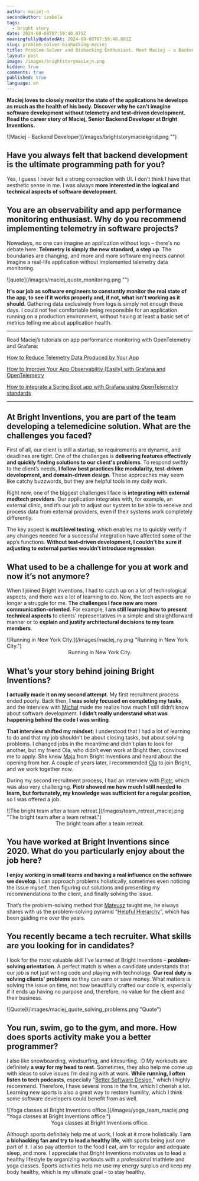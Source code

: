```yaml
---
author: maciej-n
secondAuthor: izabela
tags:
  - bright story
date: 2024-08-08T07:59:40.075Z
meaningfullyUpdatedAt: 2024-08-08T07:59:40.861Z
slug: problem-solver-biohacking-maciej
title: Problem-Solver and Biohacking Enthusiast. Meet Maciej – a Backend Developer
layout: post
image: /images/brightstorymaciejn.png
hidden: true
comments: true
published: true
language: en
---
```

**Maciej loves to closely monitor the state of the applications he develops as much as the health of his body. Discover why he can’t imagine software development without telemetry and test-driven development. Read the career story of Maciej, Senior Backend Developer at Bright Inventions.**

<div className="image">![Maciej - Backend Developer](/images/brightstorymaciekgrid.png "")</div>

## Have you always felt that backend development is the ultimate programming path for you?

Yes, I guess I never felt a strong connection with UI. I don't think I have that aesthetic sense in me. I was always **more interested in the logical and technical aspects of software development**.

## You are an observability and app performance monitoring enthusiast. Why do you recommend implementing telemetry in software projects?

Nowadays, no one can imagine an application without logs – there's no debate here. **Telemetry is simply the new standard, a step up**. The boundaries are changing, and more and more software engineers cannot imagine a real-life application without implemented telemetry data monitoring.

<div className="image">![quote](/images/maciej_quote_monitoring.png "")</div>

**It's our job as software engineers to constantly monitor the real state of the app, to see if it works properly and, if not, what isn't working as it should.** Gathering data exclusively from logs is simply not enough these days. I could not feel comfortable being responsible for an application running on a production environment, without having at least a basic set of metrics telling me about application health.

- - -

Read Maciej’s tutorials on app performance monitoring with OpenTelemetry and Grafana:

[How to Reduce Telemetry Data Produced by Your App](/blog/how-to-reduce-telemetry-data-produced-by-your-app/)

[How to Improve Your App Observability (Easily) with Grafana and OpenTelemetry](/blog/how-to-improve-your-app-observability-easily-with-grafana-and-opentelemetry/)

[How to integrate a Spring Boot app with Grafana using OpenTelemetry standards](https://grafana.com/blog/2023/10/30/how-to-integrate-a-spring-boot-app-with-grafana-using-opentelemetry-standards/)

- - -

## At Bright Inventions, you are part of the team developing a telemedicine solution. What are the challenges you faced?

First of all, our client is still a startup, so requirements are dynamic, and deadlines are tight. One of the challenges is **delivering features effectively and quickly finding solutions to our client's problems**. To respond swiftly to the client’s needs, **I follow best practices like modularity, test-driven development, and domain-driven design**. These approaches may seem like catchy buzzwords, but they are helpful tools in my daily work.

Right now, one of the biggest challenges I face is **integrating with external medtech providers**. Our application integrates with, for example, an external clinic, and it’s our job to adjust our system to be able to receive and process data from external providers, even if their systems work completely differently. 

The key aspect is **multilevel testing**, which enables me to quickly verify if any changes needed for a successful integration have affected some of the app’s functions. **Without test-driven development, I couldn't be sure if adjusting to external parties wouldn’t introduce regression**.

## What used to be a challenge for you at work and now it’s not anymore?

When I joined Bright Inventions, I had to catch up on a lot of technological aspects, and there was a lot of learning to do. Now, the tech aspects are no longer a struggle for me. **The challenges I face now are more communication-oriented**. For example, **I am still learning how to present technical aspects** to clients' representatives in a simple and straightforward manner or to **explain and justify architectural decisions to my team members**.

<div className="image">![Running in New York City.](/images/maciej_ny.png "Running in New York City.")</div>

<center>Running in New York City.</center>

## What’s your story behind joining Bright Inventions?

**I actually made it on my second attempt**. My first recruitment process ended poorly. Back then, **I was solely focused on completing my tasks**, and the interview with [Michał](/about-us/michal/) made me realize how much I still didn’t know about software development. **I didn’t really understand what was happening behind the code I was writing**.

**That interview shifted my mindset**; I understood that I had a lot of learning to do and that my job shouldn’t be about closing tasks, but about solving problems. I changed jobs in the meantime and didn’t plan to look for another, but my friend Ola, who didn’t even work at Bright then, convinced me to apply. She knew [Maja](/about-us/maja/) from Bright Inventions and heard about the opening from her. A couple of years later, I recommended [Ola](/about-us/aleksandra-z/) to join Bright, and we work together now.

During my second recruitment process, I had an interview with [Piotr](/about-us/piotr/), which was also very challenging. **Piotr showed me how much I still needed to learn, but fortunately, my knowledge was sufficient for a regular position**, so I was offered a job.

<div className="image">![The bright team after a team retreat.](/images/team_retreat_maciej.png "The bright team after a team retreat.")</div>

<center> The bright team after a team retreat. </center>

## You have worked at Bright Inventions since 2020. What do you particularly enjoy about the job here?

**I enjoy working in small teams and having a real influence on the software we develop**. I can approach problems holistically, sometimes even noticing the issue myself, then figuring out solutions and presenting my recommendations to the client, and finally solving the issue. 

That’s the problem-solving method that [Mateusz](/about-us/mateusz/) taught me; he always shares with us the problem-solving pyramid “[Helpful Hierarchy](https://medium.com/helpful-com/how-to-be-an-effective-early-stage-employee-hint-be-helpful-e681b456a01f)”, which has been guiding me over the years.

## You recently became a tech recruiter. What skills are you looking for in candidates?

I look for the most valuable skill I've learned at Bright Inventions – **problem-solving orientation**. A perfect match is when a candidate understands that our job is not just writing code and playing with technology. **Our real duty is solving clients' problems** so they can earn or save money. What matters is solving the issue on time, not how beautifully crafted our code is, especially if it ends up having no purpose and, therefore, no value for the client and their business.

<div className="image">![Quote](/images/maciej_quote_solving_problems.png "Quote")</div>

## You run, swim, go to the gym, and more. How does sports activity make you a better programmer?

I also like snowboarding, windsurfing, and kitesurfing. :D My workouts are definitely **a way for my head to rest**. Sometimes, they also help me come up with ideas to solve issues I’m dealing with at work. **While running, I often listen to tech podcasts**, especially "[Better Software Design](https://open.spotify.com/show/0QCDOJNUWnJkaq73FasfkY)," which I highly recommend. Therefore, I have several irons in the fire, which I cherish a lot. Learning new sports is also a great way to restore humility, which I think some software developers could benefit from as well.

<div className="image">![Yoga classes at Bright Inventions office.](/images/yoga_team_maciej.png "Yoga classes at Bright Inventions office.")</div>

<center>Yoga classes at Bright Inventions office.</center>

Although sports definitely help me at work, I look at it more holistically. **I am a biohacking fan and try to lead a healthy life**, with sports being just one part of it. I also pay attention to the food I eat, aim for regular and adequate sleep, and more. I appreciate that Bright Inventions motivates us to lead a healthy lifestyle by organizing workouts with a professional triathlete and yoga classes. Sports activities help me use my energy surplus and keep my body healthy, which is my ultimate goal – to stay healthy.
